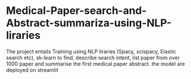 # Medical-Paper-search-and-Abstract-summariza-using-NLP-liraries
The project entails Training using NLP liraries (Spacy, scispacy, Elastic search etc), sk-learn to find, describe search intent, list paper from over 1000 paper and summarise the first medical paper abstract. the model are deployed on streamlit 
